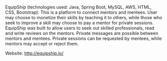 EquipShip (technologies used: Java, Spring Boot, MySQL, AWS, HTML, CSS, Bootstrap):
This is a platform to connect mentors and mentees.  User may choose to monetize their skills by teaching it to others, while those who seek to improve a skill may choose to pay a mentor for private sessions.  EquipShip was built to allow users to seek out skilled professionals, read and write reviews on the mentors.  Private messages are possible between mentors and mentees.  Private sessions can be requested by mentees, while mentors may accept or reject them.

Website: http://equipship.io/
